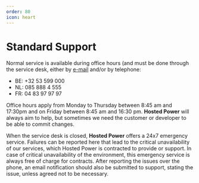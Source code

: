 ```yaml
---
order: 80
icon: heart
---
```


# Standard Support

Normal service is available during office hours (and must be done through the service desk, either by [e-mail](mailto:support@hosted-power.com) and/or by telephone: 
* BE: +32 53 599 000
* NL: 085 888 4 555
* FR: 04 83 97 97 97
  
Office hours apply from Monday to Thursday between 8:45 am and 17:30pm and on Friday between 8:45 am and 16:30 pm. **Hosted Power** will always aim to help, but sometimes we need the customer or developer to be able to commit changes.

When the service desk is closed, **Hosted Power** offers a 24x7 emergency service. Failures can be reported here that lead to the critical unavailability of our services, which Hosted Power is contracted to provide or support. In case of critical unavailability of the environment, this emergency service is always free of charge for contracts. After reporting the issues over the phone, an email notification should also be submitted to support, stating the issue, unless agreed not to be necessary.

